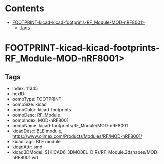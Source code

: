



Contents
========

* [FOOTPRINT-kicad-kicad-footprints-RF_Module-MOD-nRF8001>](#footprint-kicad-kicad-footprints-rf_module-mod-nrf8001)
	* [Tags](#tags)

# FOOTPRINT-kicad-kicad-footprints-RF_Module-MOD-nRF8001>

## Tags

- index: 11345
- hexID: 
- oompType: FOOTPRINT
- oompSize: kicad
- oompColor: kicad-footprints
- oompDesc: RF_Module
- oompIndex: MOD-nRF8001
- oompName: kicad-footprints/RF_Module/MOD-nRF8001
- kicadDesc: BLE module, https://www.olimex.com/Products/Modules/RF/MOD-nRF8001/
- kicadTags: BLE module
- kicadAttr: smd
- kicad3DModel: ${KICAD6_3DMODEL_DIR}/RF_Module.3dshapes/MOD-nRF8001.wrl
